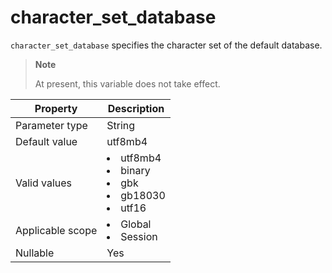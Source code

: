 character_set_database
===========================================
<!-- # docslug#/oceanbase-database/oceanbase-database/V4.0.0/character_set_database-1-2-3-4 -->
`character_set_database` specifies the character set of the default database.

> **Note**
>
> At present, this variable does not take effect.

| **Property**     | **Description** |
|------------------|---------------------------------------------------------------------------------------------------------------------------------------------------------------------------------------------------------------------------------------------|
| Parameter type   | String |
| Default value    | utf8mb4 |
| Valid values     | <li> utf8mb4   <li> binary   <li> gbk   <li> gb18030   <li> utf16 |
| Applicable scope | <li> Global   <li> Session |
| Nullable         | Yes |



